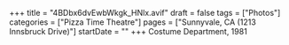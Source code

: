 +++
title = "4BDbx6dvEwbWkgk_HNlx.avif"
draft = false
tags = ["Photos"]
categories = ["Pizza Time Theatre"]
pages = ["Sunnyvale, CA (1213 Innsbruck Drive)"]
startDate = ""
+++
Costume Department, 1981
